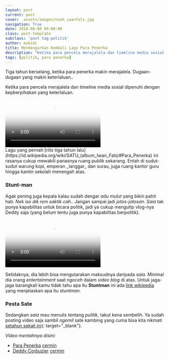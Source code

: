 ```yaml
---
layout: post
current: post
cover:  assets/images/noah_iwanfals.jpg
navigation: True
date: 2018-08-08 09:00:00
class: post-template
subclass: 'post tag-politik'
author: mukidi
title: Mendengarkan Kembali Lagu Para Penerka
description: "Ketika para pencela merajalela dan timeline media sosial dipenuhi dengan kepberpihakan yang keterlaluan"
tags: [politik, para penerka]
---
```

Tiga tahun berselang, ketika para penerka makin merajalela. Dugaan-dugaan yang makin keterlaluan..

Ketika para pencela merajalela dan timeline media sosial dipenuhi dengan kepberpihakan yang keterlaluan.

<div class="embed-responsive embed-responsive-16by9">
<video class="embed-respomsive-item" poster="{{ page.image }}" controls="controls">
  <source src="https://cdn.rawgit.com/knoacc/pcr/9f60712c/images/posts/iwanFals.mp4" type="video/mp4">
<span>your browser does not support the video tag.</span>
</video>
</div>
Lagu yang pernah [rilis tiga tahun lalu](https://id.wikipedia.org/wiki/SATU_(album_Iwan_Fals)#Para_Penerka) ini rasanya cukup mewakili panasnya ruang publik sekarang. Entah di sudut-sudut warung kopi, emperan _langgar_ dan surau, juga ruang kantor guru hingga kantin sekolah menengah atas.

### Stunt-man

Agak pening juga kepala kalau sudah dengar _adu mulut_ yang bikin pahit hati. _Nek iso dik rem saktik cah.._ Jangan sampai jadi _jotos-jotosan_. _Saia_ tak punya kapabilitas untuk bicara politik, jadi ya cukup mengutip vlog-nya Deddy saja (yang belum tentu juga punya kapabilitas berpolitik).

<div class="embed-responsive embed-responsive-16by9">
<video class="embed-respomsive-item" poster="https://i0.wp.com/cdn2.tstatic.net/medan/foto/bank/images/stuntman-jokowi-dan-deddy-corbuzier_20180821_100653.jpg" controls="controls">
  <source src="https://raw.githubusercontent.com/knoacc/pcr/images/posts/dedi.mp4" type="video/mp4">
<span>your browser does not support the video tag.</span>
</video>
</div>

Setidaknya, dia lebih bisa mengutarakan maksudnya daripada _saia_. Minimal dia orang _entertainment_ saat _ngoceh_ dalam _video blog_ di atas. Untuk jaga-jaga barangkali kamu tidak tahu apa itu **Stuntman** ini ada [link wikipedia](https://id.wikipedia.org/wiki/Pemeran_pengganti) yang menjelaskan apa itu _stuntman_.

### Pesta Sate

Sedangkan _saia_ mau menulis tentang _pulitik_, takut kena sembelih. Ya sudah posting video saja sambil _ngemil_ sate kambing yang cuma bisa kita nikmati [setahun sekali ini](https://www.bing.com/search?q=pesta+sate+kurban){: target="_blank"}.

_Video mentahnya disini:_
+ [Para Penerka](https://www.paciran.com/assets/video/iwanFals.mp4) [cermin](https://cdn.rawgit.com/knoacc/pcr/9f60712c/images/posts/iwanFals.mp4)
+ [Deddy Corbuzier](https://www.paciran.com/assets/video/dedi.mp4) [cermin](https://cdn.rawgit.com/knoacc/pcr/19a5cbb9/images/posts/dedi.mp4)